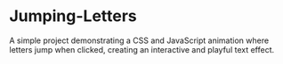 # Jumping-Letters
A simple project demonstrating a CSS and JavaScript animation where letters jump when clicked, creating an interactive and playful text effect.
